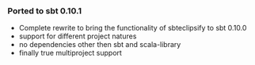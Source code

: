 ### Ported to sbt 0.10.1

* Complete rewrite to bring the functionality of sbteclipsify to sbt 0.10.0
* support for different project natures
* no dependencies other then sbt and scala-library 
* finally true multiproject support